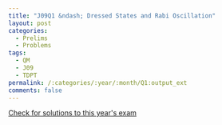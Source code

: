 ```yaml
---
title: "J09Q1 &ndash; Dressed States and Rabi Oscillation"
layout: post
categories:
  - Prelims
  - Problems
tags:
  - QM
  - J09
  - TDPT
permalink: /:categories/:year/:month/Q1:output_ext
comments: false
---
```

<object data="2009J1Q.pdf" type="application/pdf" width="100%" height="500"></object>
<div class="message"><a href='https://princetonprelim.com/prelim/22/'>Check for solutions to this year's exam</a></div>